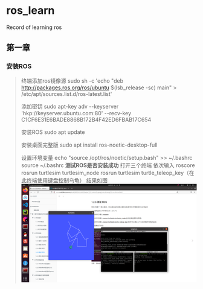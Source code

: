 # ros_learn
Record of learning ros

## 第一章
### 安装ROS

> 终端添加ros镜像源
> sudo sh -c 'echo "deb http://packages.ros.org/ros/ubuntu $(lsb_release -sc) main" > /etc/apt/sources.list.d/ros-latest.list'
> 
> 添加密钥
> sudo apt-key adv --keyserver 'hkp://keyserver.ubuntu.com:80' --recv-key C1CF6E31E6BADE8868B172B4F42ED6FBAB17C654
> 
> 安装ROS
> sudo apt update
> 
> 安装桌面完整版
> sudo apt install ros-noetic-desktop-full
> 
> 设置环境变量
> echo "source /opt/ros/noetic/setup.bash" >> ~/.bashrc
> source ~/.bashrc
> **测试ROS是否安装成功**
> 打开三个终端 依次输入
> roscore
> rosrun turtlesim turtlesim_node
> rosrun turtlesim turtle_teleop_key（在此终端使用键盘控制乌龟）
> 结果如图
> ![contents](https://github.com/lokiiiiiiiiii/ros_learn/blob/main/img/%E6%B5%8B%E8%AF%95ros.png)
